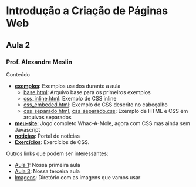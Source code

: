 # Introdução a Criação de Páginas Web
## Aula 2
### Prof. Alexandre Meslin

Conteúdo

* [__exemplos__](./exemplos): Exemplos usados durante a aula
  * [base.html](./exemplos/base.html): Arquivo base para os primeiros exemplos
  * [css_inline.html](./exemplos/css_inline.html): Exemplo de CSS inline
  * [css_embeded.html](./exemplos/css_embeded.html): Exemplo de CSS descrito no cabeçalho
  * [css_separado.html](./exemplos/css_separado.html), [css_separado.css](./exemplos/css_separado.css): Exemplo de HTML e CSS em arquivos separados
* [__meu-site__](./meu-site): Jogo completo Whac-A-Mole, agora com CSS mas ainda sem Javascript
* [__noticias__](./noticias): Portal de notícias
* [__Exercícios__](./Exercícios/README.md): Exercícios de CSS.

Outros links que podem ser interessantes:
* [Aula 1](../aula-1): Nossa primeira aula
* [Aula 3](../aula-3): Nossa terceira aula
* [Imagens](../imagens): Diretório com as imagens que vamos usar

